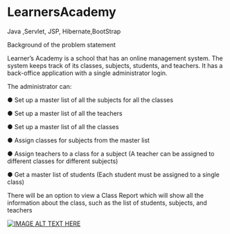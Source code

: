 # LearnersAcademy
 Java ,Servlet, JSP, Hibernate,BootStrap
 
 
 Background of the problem statement

Learner’s Academy is a school that has an online management system. The system keeps track of its classes, subjects, students, and teachers. It has a back-office application with a single administrator login.

 

The administrator can:

● Set up a master list of all the subjects for all the classes

● Set up a master list of all the teachers

● Set up a master list of all the classes

● Assign classes for subjects from the master list

● Assign teachers to a class for a subject (A teacher can be assigned to different classes for different subjects)

● Get a master list of students (Each student must be assigned to a single class)

There will be an option to view a Class Report which will show all the information about the class, such as the list of students, subjects, and teachers


[![IMAGE ALT TEXT HERE](http://img.youtube.com/vi/YOUTUBE_VIDEO_ID_HERE/0.jpg)](https://www.youtube.com/watch?v=OToPIndslOg)
